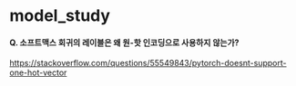 # model_study

#### Q. 소프트맥스 회귀의 레이블은 왜 원-핫 인코딩으로 사용하지 않는가? 
https://stackoverflow.com/questions/55549843/pytorch-doesnt-support-one-hot-vector
